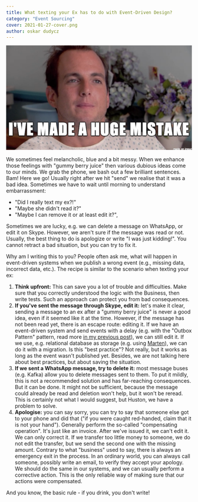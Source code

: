 ```yaml
---
title: What texting your Ex has to do with Event-Driven Design?
category: "Event Sourcing"
cover: 2021-01-27-cover.png
author: oskar dudycz
---
```


![cover](2021-01-27-cover.png)

We sometimes feel melancholic, blue and a bit messy. When we enhance those feelings with "gummy berry juice" then various dubious ideas come to our minds. We grab the phone, we bash out a few brilliant sentences. Bam! Here we go! Usually right after we hit "send" we realise that it was a bad idea. Sometimes we have to wait until morning to understand embarrassment:
- "Did I really text my ex?!"
- "Maybe she didn't read it?"
- "Maybe I can remove it or at least edit it?", 

Sometimes we are lucky, e.g. we can delete a message on WhatsApp, or edit it on Skype. However, we aren't sure if the message was read or not. Usually, the best thing to do is apologize or write "I was just kidding!". You cannot retract a bad situation, but you can try to fix it. 

Why am I writing this to you? People often ask me, what will happen in event-driven systems when we publish a wrong event (e.g., missing data, incorrect data, etc.). The recipe is similar to the scenario when texting your ex: 
1. **Think upfront:** This can save you a lot of trouble and difficulties. Make sure that you correctly understood the logic with the Business, then write tests. Such an approach can protect you from bad consequences.
2. **If you've sent the message through Skype, edit it:** let's make it clear, sending a message to an ex after a "gummy berry juice" is never a good idea, even if it seemed like it at the time. However, if the message has not been read yet, there is an escape route: editing it. If we have an event-driven system and send events with a delay (e.g. with the "Outbox Pattern" pattern, read more [in my previous post](https://event-driven.io/pl/outbox_inbox_patterns_and_delivery_guarantees_explained/)), we can still edit it. If we use, e.g. relational database as storage (e.g. using [Marten](https://martendb.io/)), we can do it with a migration. Is this "best practice"? Not really, but it works as long as the event wasn't published yet. Besides, we are not talking here about best practices, but about saving the situation. 
3. **If we sent a WhatsApp message, try to delete it:** most message buses (e.g. Kafka) allow you to delete messages sent to them. To put it mildly, this is not a recommended solution and has far-reaching consequences. But it can be done. It might not be sufficient, because the message could already be read and deletion won't help, but it won't be reread. This is certainly not what I would suggest, but Huston, we have a problem to solve. 
4. **Apologise:** you can say sorry, you can try to say that someone else got to your phone and did that ("if you were caught red-handed, claim that it is not your hand"). Generally perform the so-called "compensating operation". It's just like an invoice. After we've issued it, we can't edit it. We can only correct it. If we transfer too little money to someone, we do not edit the transfer, but we send the second one with the missing amount. Contrary to what "business" used to say, there is always an emergency exit in the process. In an ordinary world, you can always call someone, possibly write an email, to verify they accept your apology. We should do the same in our systems, and we can usually perform a corrective action. This is the only reliable way of making sure that our actions were compensated.

And you know, the basic rule - if you drink, you don't write!
